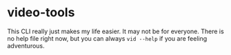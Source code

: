 # video-tools

This CLI really just makes my life easier. It may not be for everyone. There is no help file right now, but you can always `vid --help` if you are feeling adventurous.
